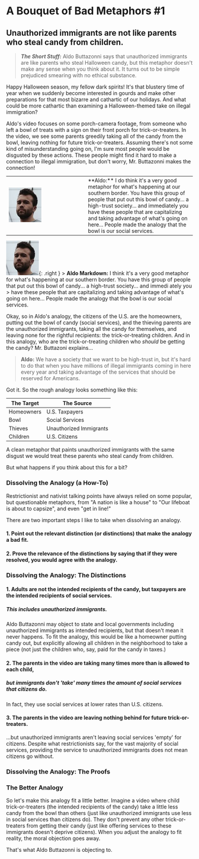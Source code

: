# A Bouquet of Bad Metaphors #1
## Unauthorized immigrants are not like parents who steal candy from children.

>**_The Short Stuff:_** Aldo Buttazonni says that unauthorized immigrants are like parents who steal Halloween candy, but this metaphor doesn't make any sense when you think about it. It turns out to be simple prejudiced smearing
> with no ethical substance.

Happy Halloween season, my fellow dark spirits! It's that blustery time of year when we suddenly become interested in gourds and make other preparations for that most bizarre and cathartic of our holidays.
And what could be more cathartic than examining a Halloween-themed take on illegal immigration? 


Aldo's video focuses on some porch-camera footage, from someone who left a bowl of treats with a sign on their front porch for trick-or-treaters. In the video, we see some parents greedily taking all of the candy from
the bowl, leaving nothing for future trick-or-treaters. Assuming there's not some kind of misunderstanding going on, I'm sure most people would be disgusted by these actions. 
These people might find it hard to 
make a connection to illegal immigration, but don't worry, Mr. Buttazonni makes the connection!

<table>
  <tr>
    <td style="width: 200px;"> <img src="/assets/img/headshots/AldoButtazonni.png" alt="Aldo Buttazonni">
    </td>
    <td>
       **Aldo:** I do think it's a very good metaphor for what's happening at our southern border. You have this group of people that put out this bowl of candy... a high-trust society... and immediately you
      have these people that are capitalizing and taking advantage of what's going on here... People made the analogy that the bowl is our social services. 
    </td>
  </tr>
</table>

![image alt](/assets/img/headshots/AldoButtazonni.png){: .right } > **Aldo Markdown:** I  think it's a very good metaphor for what's happening at our southern border. You have this group of people that put out this bowl of candy... a high-trust society... and immedi  ately you > have these people that are capitalizing and taking advantage of what's going on here... People made the analogy that the bowl is our social services. 

Okay, so in Aldo's analogy, the citizens of the U.S. are the homeowners, putting out the bowl of candy (social services), and the thieving parents are the unauthorized immigrants, taking all the candy for
themselves, and leaving none for the rightful recipients: the trick-or-treating children. And in this analogy, who are the trick-or-treating children who *should* be getting the candy? 
Mr. Buttazoni explains...

> **Aldo:** We have a society that we want to be high-trust in, but it's hard to do that when you have millions of illegal immigrants coming in here every year
> and taking advantage of the services that should be reserved for Americans.

Got it. So the rough analogy looks something like this:

  | The Target  | The Source  |
  | ----------- | ----------- |
  | Homeowners  | U.S. Taxpayers|
  | Bowl   | Social Services        |
  | Thieves | Unauthorized Immigrants |
  | Children | U.S. Citizens |

A clean metaphor that paints unauthorized immigrants with the same disgust we would treat these parents who steal candy from children. 

But what happens if you think about this for a bit?

### Dissolving the Analogy (a How-To)

Restrictionist and nativist talking points have always relied on some popular, but questionable metaphors, from "A nation is like a house" to "Our lifeboat is about to capsize", and even "get in line!"

There are two important steps I like to take when dissolving an analogy.
#### 1. Point out the relevant distinction (or distinctions) that make the analogy a bad fit.
#### 2. Prove the relevance of the distinctions by saying that if they were resolved, you would agree with the analogy.

### Dissolving the Analogy: The Distinctions

#### 1. Adults are not the intended recipients of the candy, but taxpayers are the intended recipients of social services.
##### This includes unauthorized immigrants.

Aldo Buttazonni may object to state and local governments including unauthorized immigrants
as intended recipients, but that doesn't mean it never happens. To fit the analogy, this would be like a homeowner
putting candy out, but explicitly allowing all children in the neighborhood to take a piece (not just the children who, say, paid
for the candy in taxes.)

#### 2. The parents in the video are taking many times more than is allowed to each child,
##### but immigrants don't 'take' many times the amount of social services that citizens do.

In fact, they use social services at lower rates than U.S. citizens.

#### 3. The parents in the video are leaving nothing behind for future trick-or-treaters.

...but unauthorized immigrants aren't leaving social services 'empty' for citizens. Despite what restrictionists say,
for the vast majority of social services, providing the service to unauthorized immigrants does not mean citizens go without.





### Dissolving the Analogy: The Proofs

### The Better Analogy

So let's make this analogy fit a little better. Imagine a video where child trick-or-treaters (the intended recipients of the candy) 
take a little less candy from the bowl than others (just like unauthorized immigrants use less in social services than citizens do).
They don't prevent any other trick-or-treaters from getting their candy (just like offering services to these immigrants
doesn't deprive citizens). When you adjust the analogy to fit reality, the moral objection goes away.

That's what Aldo Buttazonni is objecting to.
